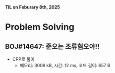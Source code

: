 **TIL on Feburary 8th, 2025**

# Problem Solving
## BOJ#14647: 준오는 조류혐오야!!
* CPP로 풀이
    - 메모리: 3008 kB, 시간: 12 ms, 코드 길이: 657 B

